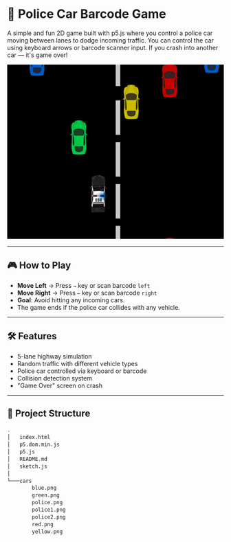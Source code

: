 # 🚓 Police Car Barcode Game

A simple and fun 2D game built with p5.js where you control a police car moving between lanes to dodge incoming traffic. You can control the car using keyboard arrows or barcode scanner input. If you crash into another car — it's game over!

![screenshot](./preview.png) <!-- Add a screenshot of the game here -->

---

## 🎮 How to Play

- **Move Left** → Press `→` key or scan barcode `left`
- **Move Right** → Press `←` key or scan barcode `right`
- **Goal**: Avoid hitting any incoming cars.
- The game ends if the police car collides with any vehicle.

---

## 🛠️ Features

- 5-lane highway simulation
- Random traffic with different vehicle types
- Police car controlled via keyboard or barcode
- Collision detection system
- "Game Over" screen on crash

---

## 📂 Project Structure
```bash
.
│   index.html
│   p5.dom.min.js
│   p5.js
│   README.md
│   sketch.js
│
└───cars
        blue.png
        green.png
        police.png
        police1.png
        police2.png
        red.png
        yellow.png
```
